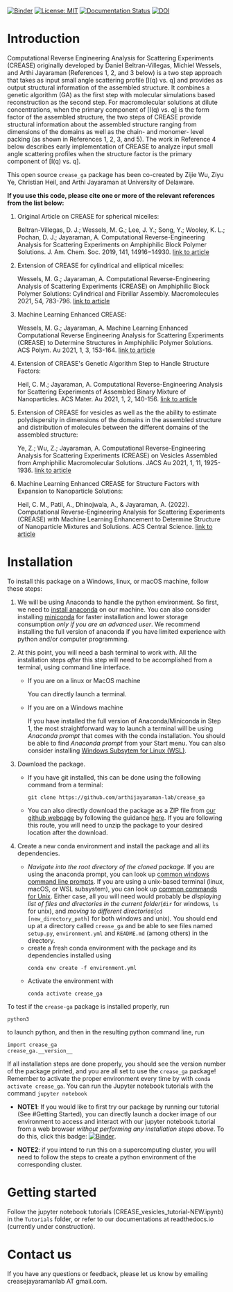 [![Binder](https://mybinder.org/badge_logo.svg)](https://mybinder.org/v2/gh/arthijayaraman-lab/crease_ga/master) [![License: MIT](https://img.shields.io/badge/License-MIT-yellow.svg)](https://opensource.org/licenses/MIT) [![Documentation Status](https://readthedocs.org/projects/crease-ga/badge/?version=latest)](https://crease-ga.readthedocs.io/en/latest/?badge=latest) [![DOI](https://zenodo.org/badge/387868834.svg)](https://zenodo.org/badge/latestdoi/387868834)

# Introduction
Computational Reverse Engineering Analysis for Scattering Experiments (CREASE) originally developed by Daniel Beltran-Villegas, Michiel Wessels, and Arthi Jayaraman (References 1, 2, and 3 below) is a two step approach that takes as input small angle scattering profile [I(q) vs. q] and provides as output structural information of the assembled structure.  It combines a genetic algorithm (GA) as the first step with molecular simulations based reconstruction as the second step. For macromolecular solutions at dilute concentrations, when the primary component of [I(q) vs. q] is the form factor of the assembled structure, the two steps of CREASE provide structural information about the assembled structure ranging from dimensions of the domains as well as the chain- and monomer- level packing (as shown in References 1, 2, 3, and 5). The work in Reference 4 below describes early implementation of CREASE to analyze input small angle scattering profiles when the structure factor is the primary component of [I(q) vs. q].

This open source `crease_ga` package has been co-created by Zijie Wu, Ziyu Ye, Christian Heil, and Arthi Jayaraman at University of Delaware.

__If you use this code, please cite one or more of the relevant references from the list below:__

1. Original Article on CREASE for spherical micelles:  

   Beltran-Villegas, D. J.; Wessels, M. G.; Lee, J. Y.; Song, Y.; Wooley, K. L.; Pochan, D. J.; Jayaraman, A. Computational Reverse-Engineering Analysis for Scattering Experiments on Amphiphilic Block Polymer Solutions. J. Am. Chem. Soc. 2019, 141, 14916−14930. [link to article](https://pubs.acs.org/doi/abs/10.1021/jacs.9b08028)

2. Extension of CREASE for cylindrical and elliptical micelles: 

   Wessels, M. G.; Jayaraman, A. Computational Reverse-Engineering Analysis of Scattering Experiments (CREASE) on Amphiphilic Block Polymer Solutions: Cylindrical and Fibrillar Assembly. Macromolecules 2021, 54, 783-796. [link to article](https://pubs.acs.org/doi/abs/10.1021/acs.macromol.0c02265)

3. Machine Learning Enhanced CREASE:  

   Wessels, M. G.; Jayaraman, A. Machine Learning Enhanced Computational Reverse Engineering Analysis for Scattering Experiments (CREASE) to Determine Structures in Amphiphilic Polymer Solutions. ACS Polym. Au 2021, 1, 3, 153-164. [link to article](https://pubs.acs.org/doi/abs/10.1021/acspolymersau.1c00015) 

4. Extension of CREASE's Genetic Algorithm Step to Handle Structure Factors:  

   Heil, C. M.; Jayaraman, A. Computational Reverse-Engineering Analysis for Scattering Experiments of Assembled Binary Mixture of Nanoparticles. ACS Mater. Au 2021, 1, 2, 140-156. [link to article](https://pubs.acs.org/doi/10.1021/acsmaterialsau.1c00015) 

5. Extension of CREASE for vesicles as well as the the ability to estimate polydispersity in dimensions of the domains in the assembled structure and distribution of molecules between the different domains of the assembled structure: 

   Ye, Z.; Wu, Z.; Jayaraman, A. Computational Reverse-Engineering Analysis for Scattering Experiments (CREASE) on Vesicles Assembled from Amphiphilic Macromolecular Solutions. JACS Au 2021, 1, 11, 1925-1936. [link to article](https://pubs.acs.org/doi/10.1021/jacsau.1c00305)

6. Machine Learning Enhanced CREASE for Structure Factors with Expansion to Nanoparticle Solutions:  

   Heil, C. M., Patil, A., Dhinojwala, A., & Jayaraman, A. (2022). Computational Reverse-Engineering Analysis for Scattering Experiments (CREASE) with Machine Learning Enhancement to Determine Structure of Nanoparticle Mixtures and Solutions. ACS Central Science. [link to article](https://pubs.acs.org/doi/full/10.1021/acscentsci.2c00382) 

# Installation

To install this package on a Windows, linux, or macOS machine, follow these steps:

1. We will be using Anaconda to handle the python environment. So first, we need to [install anaconda](https://docs.conda.io/projects/conda/en/latest/user-guide/install/linux.html) on our machine. You can also consider installing [miniconda](https://docs.conda.io/en/latest/miniconda.html) for faster installation and lower storage consumption _only if you are an advanced user_. We recommend installing the full version of anaconda if you have limited experience with python and/or computer programming.

1. At this point, you will need a bash terminal to work with. All the installation steps _after_ this step will need to be accomplished from a terminal, using command line interface. 
    - If you are on a linux or MacOS machine
    
       You can directly launch a terminal.
    - If you are on a Windows machine
    
       If you have installed the full version of Anaconda/Miniconda in Step 1, the most straightforward way to launch a terminal will be using _Anaconda prompt_ that comes with the conda installation. You should be able to find _Anaconda prompt_ from your Start menu. You can also consider installing [Windows Subsytem for Linux (WSL)](https://ubuntu.com/wsl).

1. Download the package. 
   - If you have git installed, this can be done using the following command from a terminal:
     ```
     git clone https://github.com/arthijayaraman-lab/crease_ga
     ```
   - You can also directly download the package as a ZIP file from [our github webpage](https://github.com/arthijayaraman-lab/crease_ga) by following the guidance [here](https://docs.github.com/en/github/creating-cloning-and-archiving-repositories/cloning-a-repository-from-github/cloning-a-repository). If you are following this route, you will need to unzip the package to your desired location after the download.

1. Create a new conda environment and install the package and all its dependencies. 
   - _Navigate into the root directory of the cloned package_. If you are using the anaconda prompt, you can look up [common windows command line prompts](http://www.cs.columbia.edu/~sedwards/classes/2015/1102-fall/Command%20Prompt%20Cheatsheet.pdf). If you are using a unix-based terminal (linux, macOS, or WSL subsystem), you can look up [common commands for Unix](http://www.mathcs.emory.edu/~valerie/courses/fall10/155/resources/unix_cheatsheet.html). Either case, all you will need would probably be _displaying list of files and directories in the current folder_(`dir` for windows, `ls` for unix), and _moving to different directories_(`cd [new_directory_path]` for both windows and unix). You should end up at a directory called `crease_ga` and be able to see files named `setup.py`, `environment.yml` and `README.md` (among others) in the directory.
   - create a fresh conda environment with the package and its dependencies installed using
     ```
     conda env create -f environment.yml
     ```
   - Activate the environment with
     ```
     conda activate crease_ga
     ```

To test if the `crease-ga` package is installed properly, run
```
python3
```
to launch python, and then in the resulting python command line, run
```
import crease_ga
crease_ga.__version__
```

If all installation steps are done properly, you should see the version number of the package printed, and you are all set to use the `crease_ga` package! Remember to activate the proper environment every time by with `conda activate crease_ga`. You can run the Jupyter notebook tutorials with the command
    ```
    jupyter notebook
    ```

- **NOTE1**: If you would like to first try our package by running our tutorial (See #Getting Started), you can directly launch a docker image of our environment to access and interact with our jupyter notebook tutorial from a web browser _without performing any installation steps above_. To do this,  click this badge:
[![Binder](https://mybinder.org/badge_logo.svg)](https://mybinder.org/v2/gh/arthijayaraman-lab/crease_ga/master).

- **NOTE2**: if you intend to run this on a supercomputing cluster, you will need to follow the steps to create a python environment of the corresponding cluster.


# Getting started
Follow the jupyter notebook tutorials (CREASE_vesicles_tutorial-NEW.ipynb) in the `Tutorials` folder, or refer to our documentations at readthedocs.io (currently under construction).

# Contact us
If you have any questions or feedback, please let us know by emailing creasejayaramanlab AT gmail.com.
